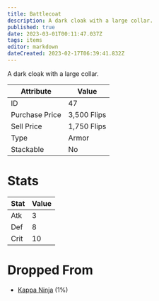 ```yaml
---
title: Battlecoat
description: A dark cloak with a large collar.
published: true
date: 2023-03-01T00:11:47.037Z
tags: items
editor: markdown
dateCreated: 2023-02-17T06:39:41.832Z
---
```


A dark cloak with a large collar.

|Attribute|Value|
|-|-|
|ID|47|
|Purchase Price|3,500 Flips|
|Sell Price|1,750 Flips|
|Type|Armor|
|Stackable|No|

# Stats
|Stat|Value|
|-|-|
|Atk|3|
|Def|8|
|Crit|10|

# Dropped From
 * [Kappa Ninja](/monsters/kappa-ninja) (1%)

